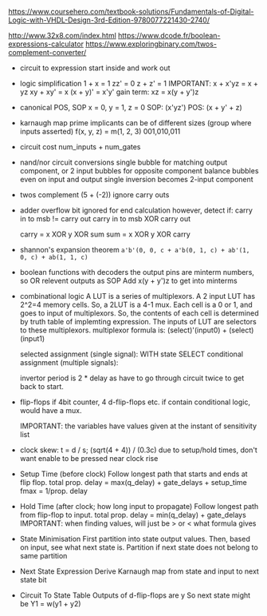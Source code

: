 <!-- SPDX-License-Identifier: zlib-acknowledgement -->
https://www.coursehero.com/textbook-solutions/Fundamentals-of-Digital-Logic-with-VHDL-Design-3rd-Edition-9780077221430-2740/

http://www.32x8.com/index.html
https://www.dcode.fr/boolean-expressions-calculator
https://www.exploringbinary.com/twos-complement-converter/


- circuit to expression
  start inside and work out

- logic simplification
  1 + x = 1
  zz' = 0
  z + z' = 1
  IMPORTANT: x + x'yz = x + yz
  xy + xy' = x
  (x + y)' = x'y'
  gain term: xz = x(y + y')z

- canonical POS, SOP
  x = 0, y = 1, z = 0
  SOP: (x'yz')
  POS: (x + y' + z)

- karnaugh map
  prime implicants can be of different sizes (group where inputs asserted)
  f(x, y, z) = m(1, 2, 3)
               001,010,011
- circuit cost
  num_inputs + num_gates

- nand/nor circuit conversions
  single bubble for matching output component, or 2 input bubbles for opposite component
  balance bubbles even on input and output
  single inversion becomes 2-input component

- twos complement 
  (5 + (-2)) ignore carry outs

- adder
  overflow bit ignored for end calculation
  however, detect if: carry in to msb != carry out
                      carry in to msb XOR carry out

  carry = x XOR y XOR sum
  sum = x XOR y XOR carry

- shannon's expansion theorem
  `a'b'(0, 0, c + a'b(0, 1, c) + ab'(1, 0, c) + ab(1, 1, c)`

- boolean functions with decoders
  the output pins are minterm numbers, so OR relevent outputs as SOP
  Add x(y + y')z to get into minterms

- combinational logic
  A LUT is a series of multiplexors.
  A 2 input LUT has 2^2=4 memory cells.
  So, a 2LUT is a 4-1 mux.
  Each cell is a 0 or 1, and goes to input of multiplexors.
  So, the contents of each cell is determined by truth table of implemting expression.
  The inputs of LUT are selectors to these multiplexors.
  multiplexor formula is: (select)'(input0) + (select)(input1)

  selected assignment (single signal): WITH state SELECT
  conditional assignment (multiple signals): 

  invertor period is 2 * delay as have to go through circuit twice to get back to start.

- flip-flops
  if 4bit counter, 4 d-flip-flops etc.
  if contain conditional logic, would have a mux.

  IMPORTANT: the variables have values given at the instant of sensitivity list

- clock skew: t = d / s; (sqrt(4 + 4)) / (0.3c) 
  due to setup/hold times, don't want enable to be pressed near clock rise 
- Setup Time (before clock)
  Follow longest path that starts and ends at flip flop.
  total prop. delay = max(q_delay) + gate_delays + setup_time
  fmax = 1/prop. delay
- Hold Time (after clock; how long input to propagate)
  Follow longest path from flip-flop to input.
  total prop. delay = min(q_delay) + gate_delays
  IMPORTANT: when finding values, will just be > or < what formula gives

- State Minimisation
  First partition into state output values.
  Then, based on input, see what next state is.
  Partition if next state does not belong to same partition

- Next State Expression
  Derive Karnaugh map from state and input to next state bit

- Circuit To State Table
  Outputs of d-flip-flops are y
  So next state might be Y1 = w(y1 + y2)
